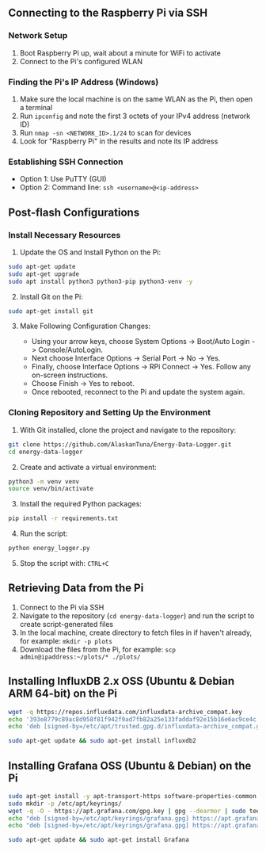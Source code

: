 ## Connecting to the Raspberry Pi via SSH

### Network Setup

1. Boot Raspberry Pi up, wait about a minute for WiFi to activate
2. Connect to the Pi's configured WLAN

### Finding the Pi's IP Address (Windows)

1. Make sure the local machine is on the same WLAN as the Pi, then open a terminal
2. Run `ipconfig` and note the first 3 octets of your IPv4 address (network ID)
3. Run `nmap -sn <NETWORK_ID>.1/24` to scan for devices
4. Look for "Raspberry Pi" in the results and note its IP address

### Establishing SSH Connection

- Option 1: Use PuTTY (GUI)
- Option 2: Command line: `ssh <username>@<ip-address>`

## Post-flash Configurations

### Install Necessary Resources

1. Update the OS and Install Python on the Pi:

```bash
sudo apt-get update
sudo apt-get upgrade
sudo apt install python3 python3-pip python3-venv -y
````

2. Install Git on the Pi:

```bash
sudo apt-get install git
```

3. Make Following Configuration Changes:

   * Using your arrow keys, choose System Options -> Boot/Auto Login -> Console/AutoLogin.
   * Next choose Interface Options -> Serial Port -> No -> Yes.
   * Finally, choose Interface Options -> RPi Connect -> Yes. Follow any on-screen instructions.
   * Choose Finish -> Yes to reboot.
   * Once rebooted, reconnect to the Pi and update the system again.

### Cloning Repository and Setting Up the Environment

1. With Git installed, clone the project and navigate to the repository:

```bash
git clone https://github.com/AlaskanTuna/Energy-Data-Logger.git
cd energy-data-logger
```

2. Create and activate a virtual environment:

```bash
python3 -m venv venv
source venv/bin/activate
```

3. Install the required Python packages:

```bash
pip install -r requirements.txt
```

4. Run the script:

```bash
python energy_logger.py
```

5. Stop the script with: `CTRL+C`

## Retrieving Data from the Pi

1. Connect to the Pi via SSH
2. Navigate to the repository (`cd energy-data-logger`) and run the script to create script-generated files
3. In the local machine, create directory to fetch files in if haven't already, for example: `mkdir -p plots`
4. Download the files from the Pi, for example: `scp admin@ipaddress:~/plots/* ./plots/`

## Installing InfluxDB 2.x OSS (Ubuntu & Debian ARM 64-bit) on the Pi

```bash
wget -q https://repos.influxdata.com/influxdata-archive_compat.key
echo '393e8779c89ac8d958f81f942f9ad7fb82a25e133faddaf92e15b16e6ac9ce4c influxdata-archive_compat.key' | sha256sum -c && cat influxdata-archive_compat.key | gpg --dearmor | sudo tee /etc/apt/trusted.gpg.d/influxdata-archive_compat.gpg > /dev/null
echo 'deb [signed-by=/etc/apt/trusted.gpg.d/influxdata-archive_compat.gpg] https://repos.influxdata.com/debian stable main' | sudo tee /etc/apt/sources.list.d/influxdata.list

sudo apt-get update && sudo apt-get install influxdb2
```

## Installing Grafana OSS (Ubuntu & Debian) on the Pi

```bash
sudo apt-get install -y apt-transport-https software-properties-common wget
sudo mkdir -p /etc/apt/keyrings/
wget -q -O - https://apt.grafana.com/gpg.key | gpg --dearmor | sudo tee /etc/apt/keyrings/grafana.gpg > /dev/null
echo "deb [signed-by=/etc/apt/keyrings/grafana.gpg] https://apt.grafana.com stable main" | sudo tee -a /etc/apt/sources.list.d/grafana.list
echo "deb [signed-by=/etc/apt/keyrings/grafana.gpg] https://apt.grafana.com beta main" | sudo tee -a /etc/apt/sources.list.d/grafana.list

sudo apt-get update && sudo apt-get install Grafana
```